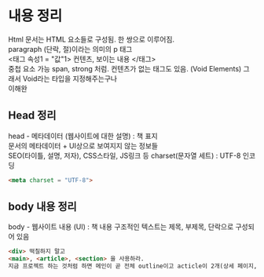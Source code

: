 <!-- <details> -->
<summary><h1>내용 정리</h1></summary>

Html 문서는 HTML 요소들로 구성됨. 한 쌍으로 이루어짐.  
 paragraph (단락, 절)이라는 의미의 p 태그  
<태그 속성1 = "값"1> 컨텐츠, 보이는 내용 </태그>  
중첩 요소 가능 span, strong 처럼.
컨텐츠가 없는 태그도 있음. (Void Elements) 그래서 Void라는 타입을 지정해주는구나  
이해완

</details>

## Head 정리

head - 메타데이터 (웹사이트에 대한 설명) : 책 표지  
문서의 메타데이터 + UI상으로 보여지지 않는 정보들  
SEO(타이틀, 설명, 저자), CSS스타일, JS링크 등
charset(문자열 세트) : UTF-8 인코딩

```HTML
<meta charset = "UTF-8">
```

## body 내용 정리

body - 웹사이트 내용 (UI) : 책 내용
구조적인 텍스트는 제목, 부제목, 단락으로 구성되어 있음

```HTML
<div> 떡칠하지 말고
<main>, <article>, <section> 을 사용하라.
지금 프로젝트 하는 것처럼 하면 메인이 곧 전체 outline이고 acticle이 2개(상세 페이지, 댓글), section 이 제목, 판매자, 콘텐츠 내용로 구성되겠네.

```
